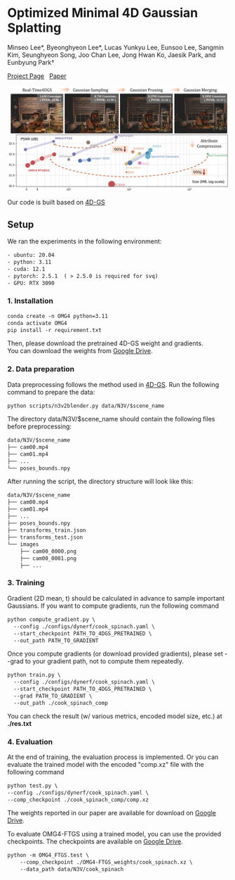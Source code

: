 # Optimized Minimal 4D Gaussian Splatting

Minseo Lee*, Byeonghyeon Lee*, Lucas Yunkyu Lee, Eunsoo Lee, Sangmin Kim, Seunghyeon Song, Joo Chan Lee, Jong Hwan Ko, Jaesik Park, and Eunbyung Park†

[Project Page](https://minshirley.github.io/OMG4/) &nbsp; [Paper](https://arxiv.org/abs/2510.03857)

![Teaser](https://github.com/MinShirley/OMG4/blob/main/assets/teaser.jpg?raw=true)

Our code is built based on [4D-GS](https://github.com/fudan-zvg/4d-gaussian-splatting)


## Setup
We ran the experiments in the following environment:
```
- ubuntu: 20.04
- python: 3.11
- cuda: 12.1
- pytorch: 2.5.1  ( > 2.5.0 is required for svq)
- GPU: RTX 3090
```

###  1. Installation
```
conda create -n OMG4 python=3.11
conda activate OMG4
pip install -r requirement.txt
```

Then, please download the pretrained 4D-GS weight and gradients.  
You can download the weights from [Google Drive](https://drive.google.com/drive/folders/1WB7WYOUlvemfYZE35lkl_WV4fiF3p68v?usp=sharing).


### 2. Data preparation
Data preprocessing follows the method used in [4D-GS](https://github.com/fudan-zvg/4d-gaussian-splatting).
Run the following command to prepare the data:
```
python scripts/n3v2blender.py data/N3V/$scene_name
```

The directory data/N3V/$scene_name should contain the following files before preprocessing:
```
data/N3V/$scene_name
├── cam00.mp4
├── cam01.mp4
├── ...
└── poses_bounds.npy
```

After running the script, the directory structure will look like this:
```
data/N3V/$scene_name
├── cam00.mp4
├── cam01.mp4
├── ...
├── poses_bounds.npy
├── transforms_train.json
├── transforms_test.json
└── images
    ├── cam00_0000.png
    ├── cam00_0001.png
    ├── ...
```

### 3. Training
Gradient (2D mean, t) should be calculated in advance to sample important Gaussians.
If you want to compute gradients, run the following command
```
python compute_gradient.py \
  --config ./configs/dynerf/cook_spinach.yaml \
  --start_checkpoint PATH_TO_4DGS_PRETRAINED \
  --out_path PATH_TO_GRADIENT
```

Once you compute gradients (or download provided gradients), please set --grad to your gradient path, not to compute them repeatedly.
```
python train.py \
  --config ./configs/dynerf/cook_spinach.yaml \
  --start_checkpoint PATH_TO_4DGS_PRETRAINED \
  --grad PATH_TO_GRADIENT \
  --out_path ./cook_spinach_comp
```
You can check the result (w/ various metrics, encoded model size, etc.) at **./res.txt**

### 4. Evaluation
At the end of training, the evaluation process is implemented. Or you can evaluate the trained model with the encoded "comp.xz" file with the following command
```
python test.py \
--config ./configs/dynerf/cook_spinach.yaml \
--comp_checkpoint ./cook_spinach_comp/comp.xz
```

The weights reported in our paper are available for download on [Google Drive](https://drive.google.com/drive/folders/1WB7WYOUlvemfYZE35lkl_WV4fiF3p68v?usp=sharing).

To evaluate OMG4-FTGS using a trained model, you can use the provided checkpoints.
The checkpoints are available on [Google Drive](https://drive.google.com/drive/folders/1WB7WYOUlvemfYZE35lkl_WV4fiF3p68v?usp=sharing).
```
python -m OMG4_FTGS.test \
    --comp_checkpoint ./OMG4-FTGS_weights/cook_spinach.xz \
    --data_path data/N3V/cook_spinach
```
